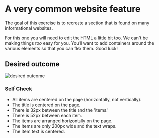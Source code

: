 # A very common website feature

The goal of this exercise is to recreate a section that is found on many informational websites.

For this one you will need to edit the HTML a little bit too. We can't be making things _too_ easy for you. You'll want to add containers around the various elements so that you can flex them. Good luck!

## Desired outcome

![desired outcome](./desired-outcome.png)

### Self Check

- All items are centered on the page (horizontally, not vertically).
- The title is centered on the page. 
- There is 32px between the title and the 'items.'
- There is 52px between each item. 
- The items are arranged horizontally on the page. 
- The items are only 200px wide and the text wraps.
- The item text is centered.
